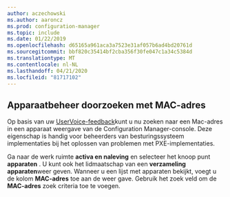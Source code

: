 ```yaml
---
author: aczechowski
ms.author: aaroncz
ms.prod: configuration-manager
ms.topic: include
ms.date: 01/22/2019
ms.openlocfilehash: d65165a961aca3a7523e31af057b6ad4bd20761d
ms.sourcegitcommit: bbf820c35414bf2cba356f30fe047c1a34c5384d
ms.translationtype: MT
ms.contentlocale: nl-NL
ms.lasthandoff: 04/21/2020
ms.locfileid: "81717102"
---
```

## <a name="search-device-views-using-mac-address"></a><a name="bkmk_mac"></a>Apparaatbeheer doorzoeken met MAC-adres
<!--3600878-->

Op basis van uw [UserVoice-feedback](https://configurationmanager.uservoice.com/forums/300492-ideas/suggestions/14765880-console-device-view-should-allow-search-filter-by)kunt u nu zoeken naar een Mac-adres in een apparaat weergave van de Configuration Manager-console. Deze eigenschap is handig voor beheerders van besturingssysteem implementaties bij het oplossen van problemen met PXE-implementaties.

Ga naar de werk ruimte **activa en naleving** en selecteer het knoop punt **apparaten** . U kunt ook het lidmaatschap van een **verzameling apparaten**weer geven. Wanneer u een lijst met apparaten bekijkt, voegt u de kolom **MAC-adres** toe aan de weer gave. Gebruik het zoek veld om de **MAC-adres** zoek criteria toe te voegen. 

